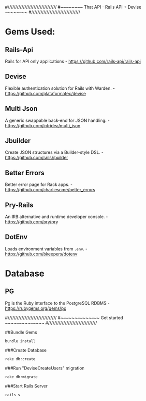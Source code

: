 
#\/\/\/\/\/\/\/\/\/\/\/\/\/\/\/\/\/\/\/\/\/\/\/\/\/\/\/\/\/\/\/\/
#~~~~~~~~ That API - Rails API + Devise ~~~~~~~~
#\/\/\/\/\/\/\/\/\/\/\/\/\/\/\/\/\/\/\/\/\/\/\/\/\/\/\/\/\/\/\/\/


# Gems Used:
## Rails-Api
  Rails for API only applications - https://github.com/rails-api/rails-api
## Devise
  Flexible authentication solution for Rails with Warden. - https://github.com/plataformatec/devise
## Multi Json
  A generic swappable back-end for JSON handling. - https://github.com/intridea/multi_json
## Jbuilder
  Create JSON structures via a Builder-style DSL. - https://github.com/rails/jbuilder
## Better Errors
  Better error page for Rack apps. - https://github.com/charliesome/better_errors
## Pry-Rails
  An IRB alternative and runtime developer console. - https://github.com/pry/pry
## DotEnv 
  Loads environment variables from `.env`. - https://github.com/bkeepers/dotenv

# Database
## PG
  Pg is the Ruby interface to the PostgreSQL RDBMS - https://rubygems.org/gems/pg
  
#\/\/\/\/\/\/\/\/\/\/\/\/\/\/\/\/\/\/\/\/\/\/\/\/\/\/\/\/\/\/\/\/
#~~~~~~~~~~~~~~  Get started  ~~~~~~~~~~~~~~
#\/\/\/\/\/\/\/\/\/\/\/\/\/\/\/\/\/\/\/\/\/\/\/\/\/\/\/\/\/\/\/\/

##Bundle Gems
``` 
bundle install 
```



###Create Database
``` 
rake db:create 
```
###Run "DeviseCreateUsers" migration
``` 
rake db:migrate 
```



###Start Rails Server 
``` 
rails s 
```  
